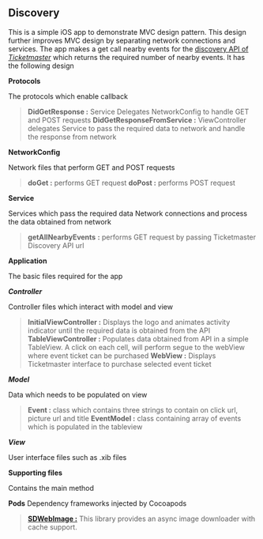 Discovery
---------

This is a simple iOS app to demonstrate MVC design pattern. This design further improves MVC design by separating network connections and services. The app makes a get call nearby events for the [discovery API of *Ticketmaster*](http://developer.ticketmaster.com/products-and-docs/apis/discovery/v2/) which returns the required number of nearby events. It has the following design

**Protocols**

The protocols which enable callback
> **DidGetResponse :**  Service Delegates NetworkConfig to handle GET and POST requests
> **DidGetResponseFromService :**  ViewController delegates Service to pass the required data to network and handle the response from network


**NetworkConfig**

Network files that perform GET and POST requests
> **doGet :**  performs GET request
> **doPost :** performs POST request

**Service**  

Services which pass the required data Network connections and process the data obtained from network

> **getAllNearbyEvents** **:** performs GET request by passing Ticketmaster Discovery API url 

**Application** 

The basic files required for the app

***Controller***

Controller files which interact with model and view

> **InitialViewController :** Displays the logo and animates activity indicator until the required data is obtained from the API
> **TableViewController :** Populates data obtained from API in a simple TableView. A click on each cell, will perform segue to the webView where event ticket can be purchased
> **WebView :** Displays Ticketmaster interface to purchase selected event ticket

***Model***

Data which needs to be populated on view

> **Event :** class which contains three strings to contain on click url, picture url and title
> **EventModel :** class containing array of events which is populated in the tableview

***View*** 

User interface files such as .xib files

**Supporting files**

Contains the main method

**Pods**
Dependency frameworks injected by Cocoapods 

> **[SDWebImage :](https://github.com/rs/SDWebImage)** This library provides an async image downloader with cache support.